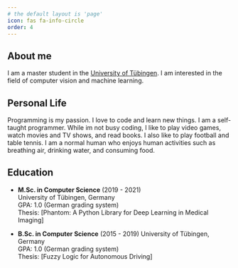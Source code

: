```yaml
---
# the default layout is 'page'
icon: fas fa-info-circle
order: 4
---
```



## About me

I am a master student in the [University of Tübingen](https://uni-tuebingen.de/en/). I am interested in the field of computer vision and machine learning.  

## Personal Life

Programming is my passion. I love to code and learn new things. I am a self-taught programmer. While im not busy coding, I like to play video games, watch movies and TV shows, and read books. I also like to play football and table tennis. I am a normal human who enjoys human activities such as breathing air, drinking water, and consuming food.

## Education

- **M.Sc. in Computer Science** (2019 - 2021)  
  University of Tübingen, Germany  
  GPA: 1.0 (German grading system)  
  Thesis: [Phantom: A Python Library for Deep Learning in Medical Imaging]

- **B.Sc. in Computer Science** (2015 - 2019)
  University of Tübingen, Germany  
  GPA: 1.0 (German grading system)  
  Thesis: [Fuzzy Logic for Autonomous Driving]
